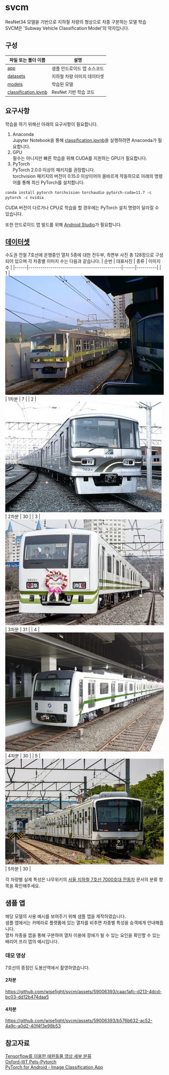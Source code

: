 # svcm
ResNet34 모델을 기반으로 지하철 차량의 형상으로 차종 구분하는 모델 학습  
SVCM은 'Subway Vehicle Classification Model'의 약자입니다.

## 구성
| 파일 또는 폴더 이름                             | 설명                       |
|------------------------------------------------|---------------------------|
| [app](./app)                                   | 샘플 안드로이드 앱 소스코드 |
| [datasets](./datasets)                         | 지하철 차량 이미지 데이터셋 |
| [models](./models)                             | 학습된 모델                |
| [classification.ipynb](./classification.ipynb) | ResNet 기반 학습 코드      |

## 요구사항
학습을 하기 위해선 아래의 요구사항이 필요합니다.
1. Anaconda  
Jupyter Notebook을 통해 [classification.ipynb](./classification.ipynb)을 실행하려면 Anaconda가 필요합니다.
2. GPU  
필수는 아니지만 빠른 학습을 위해 CUDA를 지원하는 GPU가 필요합니다.
3. PyTorch  
PyTorch 2.0.0 이상의 패키지를 권장합니다.  
torchvision 패키지의 버전이 0.15.0 이상이어야 올바르게 작동하므로 아래의 명령어를 통해 최신 PyTorch를 설치합니다.
```console
conda install pytorch torchvision torchaudio pytorch-cuda=11.7 -c pytorch -c nvidia
```
CUDA 버전이 다르거나 CPU로 학습을 할 경우에는 PyTorch 설치 명령이 달라질 수 있습니다.

또한 안드로이드 앱 빌드를 위해 [Android Studio](https://developer.android.com/studio)가 필요합니다.

## [데이터셋](./datasets)
수도권 전철 7호선에 운행중인 열차 5종에 대한 전두부, 측면부 사진 총 128장으로 구성되어 있으며 각 차종별 이미지 수는 다음과 같습니다.
| 순번 | 대표사진                                      | 종류 | 이미지 수 |
|------|----------------------------------------------|------|----------|
| 1    | ![1차분대표사진](./datasets/7000First_1.jpg)  | 1차분 | 7       |
| 2    | ![2차분대표사진](./datasets/7000Second_1.jpg) | 2차분 | 30      |
| 3    | ![3차분대표사진](./datasets/7000Third_1.jpg)  | 3차분 | 31      |
| 4    | ![4차분대표사진](./datasets/7000Fourth_1.jpg) | 4차분 | 30      |
| 5    | ![5차분대표사진](./datasets/7000Fifth_1.jpg)  | 5차분 | 30      |

각 차량별 실제 특성은 나무위키의 [서울 지하철 7호선 7000호대 전동차](https://namu.wiki/w/%EC%84%9C%EC%9A%B8%20%EC%A7%80%ED%95%98%EC%B2%A0%207%ED%98%B8%EC%84%A0%207000%ED%98%B8%EB%8C%80%20%EC%A0%84%EB%8F%99%EC%B0%A8#s-4) 문서의 분류 항목을 확인해주세요.

## 샘플 앱
해당 모델의 사용 예시를 보여주기 위해 샘플 앱을 제작하였습니다.  
샘플 앱에서는 카메라로 플랫폼에 있는 열차를 비추면 차종별 특성을 승객에게 안내해줍니다.  
열차 차종을 앱을 통해 구분하여 열차 이용에 장애가 될 수 있는 요인을 확인할 수 있는 배리어 프리 앱의 예시입니다.

### 데모 영상
7호선의 종점인 도봉산역에서 촬영하였습니다.
#### 2차분
https://github.com/wise1ight/svcm/assets/59006393/caac1afc-d213-4dcd-bc03-dd12b474daa5
#### 4차분
https://github.com/wise1ight/svcm/assets/59006393/b576b632-ac52-4a9c-a0d2-40f4f3e98b53

## 참고자료
[Tensorflow를 이용한 애완동물 영상 세부 분류](https://koreascience.kr/article/CFKO202023758834506.pdf)  
[Oxford-IIIT Pets-Pytorch](https://github.com/Skuldur/Oxford-IIIT-Pets-Pytorch)  
[PyTorch for Android - Image Classification App](https://www.youtube.com/watch?v=ghxLlsT7ebo)
